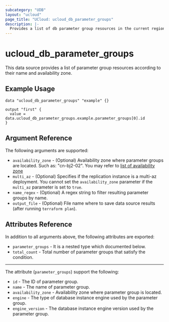 ```yaml
---
subcategory: "UDB"
layout: "ucloud"
page_title: "UCloud: ucloud_db_parameter_groups"
description: |-
  Provides a list of db parameter group resources in the current region.
---
```


# ucloud_db_parameter_groups

This data source provides a list of parameter group resources according to their name and availability zone.

## Example Usage

```hcl
data "ucloud_db_parameter_groups" "example" {}

output "first" {
  value = data.ucloud_db_parameter_groups.example.parameter_groups[0].id
}
```

## Argument Reference

The following arguments are supported:

* `availability_zone` - (Optional) Availability zone where parameter groups are located. Such as: "cn-bj2-02". You may refer to [list of availability zone](https://docs.ucloud.cn/api/summary/regionlist)
* `multi_az` - (Optional) Specifies if the replication instance is a multi-az deployment. You cannot set the `availability_zone` parameter if the `multi_az` parameter is set to `true`.
* `name_regex` - (Optional) A regex string to filter resulting parameter groups by name.
* `output_file` - (Optional) File name where to save data source results (after running `terraform plan`).

## Attributes Reference

In addition to all arguments above, the following attributes are exported:

* `parameter_groups` - It is a nested type which documented below.
* `total_count` - Total number of parameter groups that satisfy the condition.

- - -

The attribute (`parameter_groups`) support the following:

* `id` - The ID of parameter group.
* `name` - The name of parameter group.
* `availability_zone` - Availability zone where parameter group is located.
* `engine` - The type of database instance engine used by the parameter group.
* `engine_version` - The database instance engine version used by the parameter group.